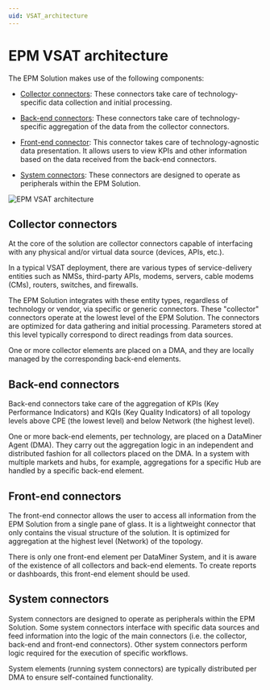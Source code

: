 ```yaml
---
uid: VSAT_architecture
---
```


# EPM VSAT architecture

The EPM Solution makes use of the following components:

- [Collector connectors](#collector-connectors): These connectors take care of technology-specific data collection and initial processing.

- [Back-end connectors](#back-end-connectors): These connectors take care of technology-specific aggregation of the data from the collector connectors.

- [Front-end connector](#front-end-connectors): This connector takes care of technology-agnostic data presentation. It allows users to view KPIs and other information based on the data received from the back-end connectors.

- [System connectors](#system-connectors): These connectors are designed to operate as peripherals within the EPM Solution.

![EPM VSAT architecture](~/user-guide/images/EPM_VSAT_architecture.png)

## Collector connectors

At the core of the solution are collector connectors capable of interfacing with any physical and/or virtual data source (devices, APIs, etc.).

In a typical VSAT deployment, there are various types of service-delivery entities such as NMSs, third-party APIs, modems, servers, cable modems (CMs), routers, switches, and firewalls.

The EPM Solution integrates with these entity types, regardless of technology or vendor, via specific or generic connectors. These "collector" connectors operate at the lowest level of the EPM Solution. The connectors are optimized for data gathering and initial processing. Parameters stored at this level typically correspond to direct readings from data sources.

One or more collector elements are placed on a DMA, and they are locally managed by the corresponding back-end elements.

## Back-end connectors

Back-end connectors take care of the aggregation of KPIs (Key Performance Indicators) and KQIs (Key Quality Indicators) of all topology levels above CPE (the lowest level) and below Network (the highest level).

One or more back-end elements, per technology, are placed on a DataMiner Agent (DMA). They carry out the aggregation logic in an independent and distributed fashion for all collectors placed on the DMA. In a system with multiple markets and hubs, for example, aggregations for a specific Hub are handled by a specific back-end element.

## Front-end connectors

The front-end connector allows the user to access all information from the EPM Solution from a single pane of glass. It is a lightweight connector that only contains the visual structure of the solution. It is optimized for aggregation at the highest level (Network) of the topology.

There is only one front-end element per DataMiner System, and it is aware of the existence of all collectors and back-end elements. To create reports or dashboards, this front-end element should be used.

## System connectors

System connectors are designed to operate as peripherals within the EPM Solution. Some system connectors interface with specific data sources and feed information into the logic of the main connectors (i.e. the collector, back-end and front-end connectors). Other system connectors perform logic required for the execution of specific workflows.

System elements (running system connectors) are typically distributed per DMA to ensure self-contained functionality.

